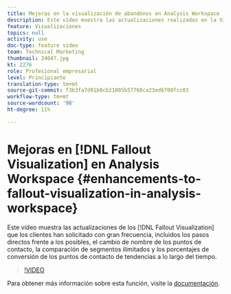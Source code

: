 ```yaml
---
title: Mejoras en la visualización de abandonos en Analysis Workspace
description: Este vídeo muestra las actualizaciones realizadas en la Visualización de visitas en el orden previsto que los clientes han solicitado con gran frecuencia, incluidos los pasos directos frente a los posibles, el cambio de nombre de los puntos de contacto, la comparación de segmentos ilimitados y la tendencia de los porcentajes de conversión de puntos de contacto a lo largo del tiempo.
feature: Visualizaciones
topics: null
activity: use
doc-type: feature video
team: Technical Marketing
thumbnail: 24047.jpg
kt: 2276
role: Profesional empresarial
level: Principiante
translation-type: tm+mt
source-git-commit: f3b3fa7d91b0cb21005b57768ca23ed6700fcc03
workflow-type: tm+mt
source-wordcount: '98'
ht-degree: 11%

---
```



# Mejoras en [!DNL Fallout Visualization] en Analysis Workspace {#enhancements-to-fallout-visualization-in-analysis-workspace}

Este vídeo muestra las actualizaciones de los [!DNL Fallout Visualization] que los clientes han solicitado con gran frecuencia, incluidos los pasos directos frente a los posibles, el cambio de nombre de los puntos de contacto, la comparación de segmentos ilimitados y los porcentajes de conversión de los puntos de contacto de tendencias a lo largo del tiempo.

>[!VIDEO](https://video.tv.adobe.com/v/24047/?quality=12)

Para obtener más información sobre esta función, visite la [documentación](https://marketing.adobe.com/resources/help/es_ES/analytics/analysis-workspace/fallout_flow.html).
